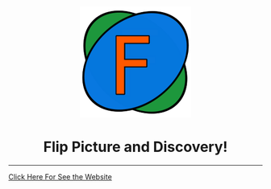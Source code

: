 <div align="center"> 
   <img  src="https://github.com/Artur-Cavalcante/flip-picture/blob/migrate_to_react/FlipPictureLogo.png">
   <h1 font-family: sans-serif;>Flip Picture and Discovery!</h1>
</div>


-----

<a href="https://artur-cavalcante.github.io/flip-picture/" target="blank">Click Here For See the Website<a/>
